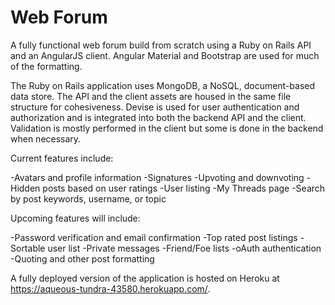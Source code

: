 # Web Forum

A fully functional web forum build from scratch using a Ruby on Rails API and an AngularJS client. Angular Material and Bootstrap are used for much of the formatting.

The Ruby on Rails application uses MongoDB, a NoSQL, document-based data store. The API and the client assets are housed in the same file structure for cohesiveness. Devise is used for user authentication and authorization and is integrated into both the backend API and the client. Validation is mostly performed in the client but some is done in the backend when necessary.

Current features include:

-Avatars and profile information  -Signatures  -Upvoting and downvoting  -Hidden posts based on user ratings  -User listing  -My Threads page  -Search by post keywords, username, or topic

Upcoming features will include:

-Password verification and email confirmation  -Top rated post listings  -Sortable user list  -Private messages  -Friend/Foe lists  -oAuth authentication  -Quoting and other post formatting

A fully deployed version of the application is hosted on Heroku at https://aqueous-tundra-43580.herokuapp.com/.
